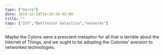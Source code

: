 ```yaml
---
type: ["micro"]
date: 2019-12-10T14:26:58-05:00
title: ""
tags: ["IoT","Battlestar Galactica","networks"]
---
```

Maybe the Cylons were a prescient metaphor for all that is terrible about the Internet of Things, and we ought to be adopting the Colonies’ aversion to networked technologies.
